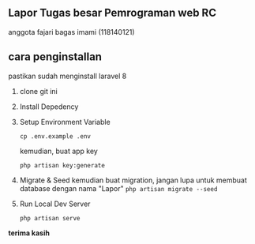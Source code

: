 ## Lapor Tugas besar Pemrograman web RC

anggota 
fajari bagas imami (118140121)


## cara penginstallan

pastikan sudah menginstall laravel 8 
 1. clone git ini 
 2. Install Depedency
 3. Setup Environment Variable
	 
	`cp .env.example .env`

	kemudian, buat app key
	
	`php artisan key:generate`
 4. Migrate & Seed
 kemudian buat migration, jangan lupa untuk membuat database dengan nama "Lapor"
	`php artisan migrate --seed`
5. Run Local Dev Server
	
	`php artisan serve`
	
**terima kasih**
